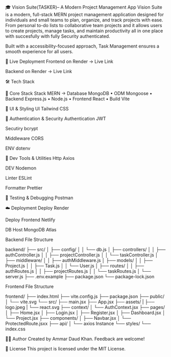 🎓 Vision Suite(TASKER)– A Modern Project Management App
Vision Suite is a modern, full-stack MERN project management application designed for individuals and small teams to plan, organize, and track projects with ease.
From personal to-do lists to collaborative team projects and it allows users to create projects, manage tasks, and maintain productivity all in one place with succesfully with fully Security authenticated.

Built with a accessibility-focused approach, Task Management ensures a smooth experience for all users.

🚢 Live Deployment
Frontend on Render → Live Link

Backend on Render → Live Link

🛠️ Tech Stack

🚀 Core Stack
Stack MERN → Database MongoDB • ODM Mongoose • Backend Express.js • Node.js • Frontend React • Build Vite

🎨 UI & Styling
UI Tailwind CSS

🔐 Authentication & Security
Authentication JWT

Secutiry bcrypt

Middleware CORS

ENV dotenv

🧰 Dev Tools & Utilities
Http Axios

DEV Nodemon

Linter ESLint

Formatter Prettier

🧪 Testing & Debugging
Postman 

☁️ Deployment
Deploy Render

Deploy Frontend Netlify

DB Host MongoDB Atlas

 Backend File Structure

backend/
├── src/
│   ├── config/
│   │   └── db.js
│   ├── controllers/
│   │   ├── authController.js
│   │   ├── projectController.js
│   │   └── taskController.js
│   ├── middleware/
│   │   ├── authMiddleware.js
│   ├── models/
│   │   ├── Project.js
│   │   ├── Task.js
│   │   └── User.js
│   ├── routes/
│   │   ├── authRoutes.js
│   │   ├── projectRoutes.js
│   │   └── taskRoutes.js
│   └── server.js
├── .env.example
├── package.json
└── package-lock.json

 Frontend File Structure

frontend/
├── index.html
├── vite.config.js
├── package.json
├── public/
│   └── vite.svg
└── src/
    ├── main.jsx
    ├── App.jsx
    ├── assets/
    |   ├── logo.jpeg
    |   └── react.svg
    ├── context/
    │   └── AuthContext.jsx
    ├── pages/
    │   ├── Home.jsx
    │   ├── Login.jsx
    │   ├── Register.jsx
    │   ├── Dashboard.jsx
    │   └── Project.jsx
    ├── components/
    │   ├── Navbar.jsx
    │   └── ProtectedRoute.jsxx
    ├── api/
    │   └── axios Instance
    └── styles/
        └── index.css
        
🧑‍💻 Author
Created by Ammar Daud Khan.
Feedback are welcome!

📄 License
This project is licensed under the MIT License.